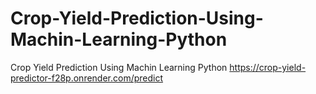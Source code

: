 # Crop-Yield-Prediction-Using-Machin-Learning-Python
Crop Yield Prediction Using Machin Learning Python
https://crop-yield-predictor-f28p.onrender.com/predict

